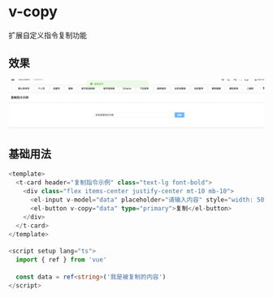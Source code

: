 # v-copy
扩展自定义指令复制功能

## 效果

![v-copy](./assets/v-copy.png)

## 基础用法

```typescript
<template>
  <t-card header="复制指令示例" class="text-lg font-bold">
    <div class="flex items-center justify-center mt-10 mb-10">
      <el-input v-model="data" placeholder="请输入内容" style="width: 500px" />
      <el-button v-copy="data" type="primary">复制</el-button>
    </div>
  </t-card>
</template>

<script setup lang="ts">
  import { ref } from 'vue'

  const data = ref<string>('我是被复制的内容')
</script>

```